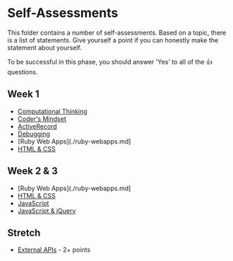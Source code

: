 # Self-Assessments

This folder contains a number of self-assessments.  Based on a
topic, there is a list of statements.  Give yourself a point if you
can honestly make the statement about yourself.

To be successful in this phase, you should answer 'Yes' to all of the
:+1: questions.

## Week 1

- [Computational Thinking](./computational-thinking.md)
- [Coder's Mindset](./coders-mindset.md)
- [ActiveRecord](./activerecord.md)
- [Debugging](./debugging.md)
- [Ruby Web Apps](./ruby-webapps.md]
- [HTML & CSS](./html-and-css.md)

## Week 2 & 3

- [Ruby Web Apps](./ruby-webapps.md]
- [HTML & CSS](./html-and-css.md)
- [JavaScript](./javascript-the-language.md)
- [JavaScript & jQuery](./javascript-for-web-applications.md)


## Stretch
- [External APIs](./external-apis.md) - 2+ points
